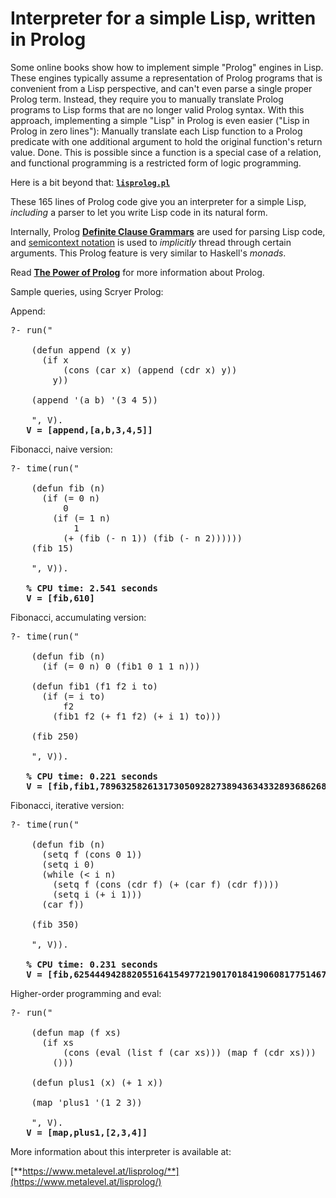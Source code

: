 
# Interpreter for a simple Lisp, written in Prolog

Some online books show how to implement simple "Prolog" engines in
Lisp. These engines typically assume a representation of Prolog
programs that is convenient from a Lisp perspective, and can't even
parse a single proper Prolog term. Instead, they require you to
manually translate Prolog programs to Lisp forms that are no longer
valid Prolog syntax. With this approach, implementing a simple "Lisp"
in Prolog is even easier ("Lisp in Prolog in zero lines"): Manually
translate each Lisp function to a Prolog predicate with one additional
argument to hold the original function's return value. Done. This is
possible since a function is a special case of a relation, and
functional programming is a restricted form of logic programming.

Here is a bit beyond that: [**`lisprolog.pl`**](lisprolog.pl)

These 165 lines of Prolog code give you an interpreter for a simple
Lisp, *including* a parser to let you write Lisp code in its
natural&nbsp;form.

Internally, Prolog [**Definite Clause
Grammars**](https://www.metalevel.at/prolog/dcg) are used for parsing
Lisp&nbsp;code, and
[semicontext&nbsp;notation](https://www.metalevel.at/prolog/dcg#semicontext)
is used to <i>implicitly</i> thread through certain arguments. This
Prolog&nbsp;feature is very similar to Haskell's&nbsp;<i>monads</i>.

Read [**The Power of Prolog**](https://www.metalevel.at/prolog) for
more information about&nbsp;Prolog.


Sample queries, using Scryer Prolog:


Append:

<pre>
?- run("

    (defun append (x y)
      (if x
          (cons (car x) (append (cdr x) y))
        y))

    (append '(a b) '(3 4 5))

    ", V).
<b>   V = [append,[a,b,3,4,5]]</b>
</pre>

Fibonacci, naive version:


<pre>
?- time(run("

    (defun fib (n)
      (if (= 0 n)
          0
        (if (= 1 n)
            1
          (+ (fib (- n 1)) (fib (- n 2))))))
    (fib 15)

    ", V)).

<b>   % CPU time: 2.541 seconds
   V = [fib,610]</b>
</pre>

Fibonacci, accumulating version:

<pre>
?- time(run("

    (defun fib (n)
      (if (= 0 n) 0 (fib1 0 1 1 n)))

    (defun fib1 (f1 f2 i to)
      (if (= i to)
          f2
        (fib1 f2 (+ f1 f2) (+ i 1) to)))

    (fib 250)

    ", V)).

<b>   % CPU time: 0.221 seconds
   V = [fib,fib1,7896325826131730509282738943634332893686268675876375]</b>
</pre>


Fibonacci, iterative version:


<pre>
?- time(run("

    (defun fib (n)
      (setq f (cons 0 1))
      (setq i 0)
      (while (< i n)
        (setq f (cons (cdr f) (+ (car f) (cdr f))))
        (setq i (+ i 1)))
      (car f))

    (fib 350)

    ", V)).

<b>   % CPU time: 0.231 seconds
   V = [fib,6254449428820551641549772190170184190608177514674331726439961915653414425]</b>
</pre>


Higher-order programming and eval:

<pre>
?- run("

    (defun map (f xs)
      (if xs
          (cons (eval (list f (car xs))) (map f (cdr xs)))
        ()))

    (defun plus1 (x) (+ 1 x))

    (map 'plus1 '(1 2 3))

    ", V).
<b>   V = [map,plus1,[2,3,4]]</b>
</pre>

More information about this interpreter is available at:

[**https://www.metalevel.at/lisprolog/**](https://www.metalevel.at/lisprolog/)
